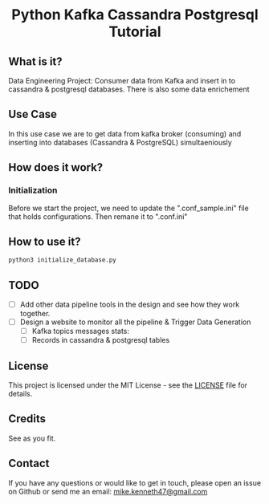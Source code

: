 <h1 align="center">Python Kafka Cassandra Postgresql Tutorial</h1>

## What is it?
Data Engineering Project: Consumer data from Kafka and insert in to cassandra &amp; postgresql databases. There is also some data enrichement

## Use Case
In this use case we are to get data from kafka broker (consuming) and inserting into databases (Cassandra & PostgreSQL) simultaeniously


## How does it work?
### Initialization
Before we start the project, we need to update the ".conf_sample.ini" file that holds configurations. Then remane it to ".conf.ini"

## How to use it?

```python
python3 initialize_database.py
```

## TODO

- [ ] Add other data pipeline tools in the design and see how they work together.
- [ ] Design a website to monitor all the pipeline & Trigger Data Generation
    - [ ] Kafka topics messages stats: 
    - [ ] Records in cassandra & postgresql tables

## License

This project is licensed under the MIT License - see the [LICENSE](LICENSE) file for details.

## Credits

See as you fit.

## Contact

If you have any questions or would like to get in touch, please open an issue on Github or send me an email: <mike.kenneth47@gmail.com>
